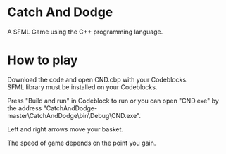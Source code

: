 # Catch And Dodge

A SFML Game using the C++ programming language. 

# How to play

Download the code and open CND.cbp with your Codeblocks.   
SFML library must be installed on your Codeblocks.

Press "Build and run" in Codeblock to run or you can open "CND.exe" by the address "CatchAndDodge-master\CatchAndDodge\bin\Debug\CND.exe".   

Left and right arrows move your basket.    

The speed of game depends on the point you gain.    


